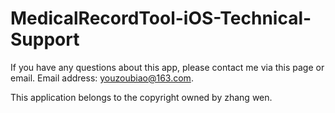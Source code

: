 # MedicalRecordTool-iOS-Technical-Support

If you have any questions about this app, please contact me via this page or email. Email address: youzoubiao@163.com.

This application belongs to the copyright owned by zhang wen.
